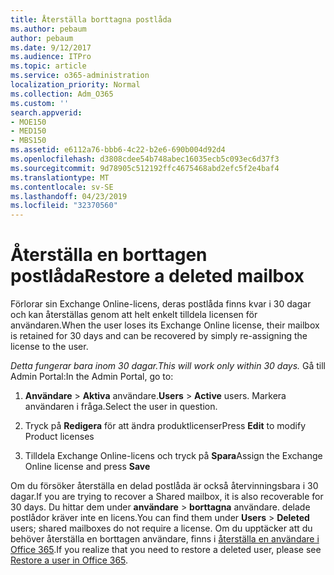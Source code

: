 ```yaml
---
title: Återställa borttagna postlåda
ms.author: pebaum
author: pebaum
ms.date: 9/12/2017
ms.audience: ITPro
ms.topic: article
ms.service: o365-administration
localization_priority: Normal
ms.collection: Adm_O365
ms.custom: ''
search.appverid:
- MOE150
- MED150
- MBS150
ms.assetid: e6112a76-bbb6-4c22-b2e6-690b004d92d4
ms.openlocfilehash: d3808cdee54b748abec16035ecb5c093ec6d37f3
ms.sourcegitcommit: 9d78905c512192ffc4675468abd2efc5f2e4baf4
ms.translationtype: MT
ms.contentlocale: sv-SE
ms.lasthandoff: 04/23/2019
ms.locfileid: "32370560"
---
```

# <a name="restore-a-deleted-mailbox"></a><span data-ttu-id="b845f-102">Återställa en borttagen postlåda</span><span class="sxs-lookup"><span data-stu-id="b845f-102">Restore a deleted mailbox</span></span>

<span data-ttu-id="b845f-103">Förlorar sin Exchange Online-licens, deras postlåda finns kvar i 30 dagar och kan återställas genom att helt enkelt tilldela licensen för användaren.</span><span class="sxs-lookup"><span data-stu-id="b845f-103">When the user loses its Exchange Online license, their mailbox is retained for 30 days and can be recovered by simply re-assigning the license to the user.</span></span>
  
 <span data-ttu-id="b845f-104">*Detta fungerar bara inom 30 dagar.*</span><span class="sxs-lookup"><span data-stu-id="b845f-104">*This will work only within 30 days.*</span></span>  <span data-ttu-id="b845f-105">Gå till Admin Portal:</span><span class="sxs-lookup"><span data-stu-id="b845f-105">In the Admin Portal, go to:</span></span> 
  
1. <span data-ttu-id="b845f-106">**Användare** \> **Aktiva** användare.</span><span class="sxs-lookup"><span data-stu-id="b845f-106">**Users** \> **Active** users.</span></span> <span data-ttu-id="b845f-107">Markera användaren i fråga.</span><span class="sxs-lookup"><span data-stu-id="b845f-107">Select the user in question.</span></span> 
    
2. <span data-ttu-id="b845f-108">Tryck på **Redigera** för att ändra produktlicenser</span><span class="sxs-lookup"><span data-stu-id="b845f-108">Press **Edit** to modify Product licenses</span></span> 
    
3. <span data-ttu-id="b845f-109">Tilldela Exchange Online-licens och tryck på **Spara**</span><span class="sxs-lookup"><span data-stu-id="b845f-109">Assign the Exchange Online license and press **Save**</span></span>
    
<span data-ttu-id="b845f-110">Om du försöker återställa en delad postlåda är också återvinningsbara i 30 dagar.</span><span class="sxs-lookup"><span data-stu-id="b845f-110">If you are trying to recover a Shared mailbox, it is also recoverable for 30 days.</span></span> <span data-ttu-id="b845f-111">Du hittar dem under **användare** \> **borttagna** användare. delade postlådor kräver inte en licens.</span><span class="sxs-lookup"><span data-stu-id="b845f-111">You can find them under **Users** \> **Deleted** users; shared mailboxes do not require a license.</span></span> <span data-ttu-id="b845f-112">Om du upptäcker att du behöver återställa en borttagen användare, finns i [återställa en användare i Office 365](https://docs.microsoft.com/en-us/office365/admin/add-users/restore-user).</span><span class="sxs-lookup"><span data-stu-id="b845f-112">If you realize that you need to restore a deleted user, please see [Restore a user in Office 365](https://docs.microsoft.com/en-us/office365/admin/add-users/restore-user).</span></span>
  

